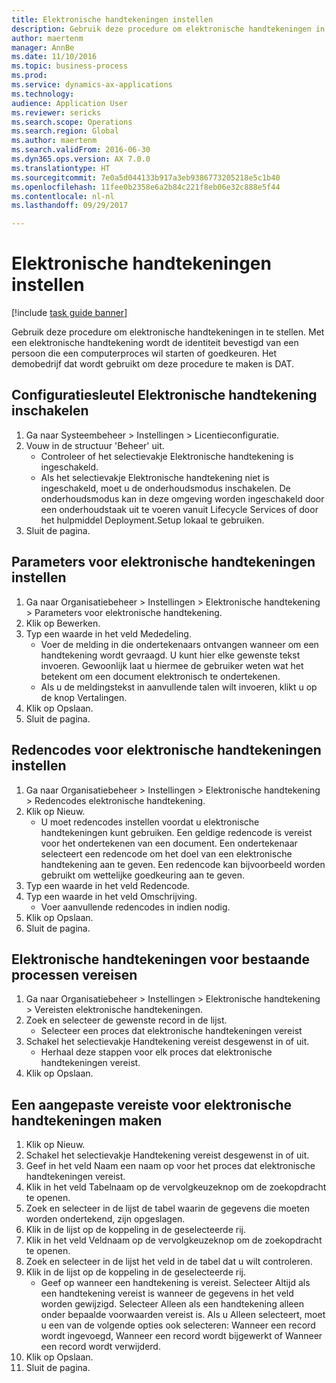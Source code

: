 ```yaml
--- 
title: Elektronische handtekeningen instellen
description: Gebruik deze procedure om elektronische handtekeningen in te stellen.
author: maertenm
manager: AnnBe
ms.date: 11/10/2016
ms.topic: business-process
ms.prod: 
ms.service: dynamics-ax-applications
ms.technology: 
audience: Application User
ms.reviewer: sericks
ms.search.scope: Operations
ms.search.region: Global
ms.author: maertenm
ms.search.validFrom: 2016-06-30
ms.dyn365.ops.version: AX 7.0.0
ms.translationtype: HT
ms.sourcegitcommit: 7e0a5d044133b917a3eb9386773205218e5c1b40
ms.openlocfilehash: 11fee0b2358e6a2b84c221f8eb06e32c888e5f44
ms.contentlocale: nl-nl
ms.lasthandoff: 09/29/2017

---
```

# <a name="set-up-electronic-signatures"></a>Elektronische handtekeningen instellen

[!include [task guide banner](../../includes/task-guide-banner.md)]

Gebruik deze procedure om elektronische handtekeningen in te stellen. Met een elektronische handtekening wordt de identiteit bevestigd van een persoon die een computerproces wil starten of goedkeuren. Het demobedrijf dat wordt gebruikt om deze procedure te maken is DAT.


## <a name="enable-the-electronic-signature-configuration-key"></a>Configuratiesleutel Elektronische handtekening inschakelen
1. Ga naar Systeembeheer > Instellingen > Licentieconfiguratie.
2. Vouw in de structuur 'Beheer' uit.
    * Controleer of het selectievakje Elektronische handtekening is ingeschakeld.  
    * Als het selectievakje Elektronische handtekening niet is ingeschakeld, moet u de onderhoudsmodus inschakelen. De onderhoudsmodus kan in deze omgeving worden ingeschakeld door een onderhoudstaak uit te voeren vanuit Lifecycle Services of door het hulpmiddel Deployment.Setup lokaal te gebruiken.  
3. Sluit de pagina.

## <a name="set-up-electronic-signature-parameters"></a>Parameters voor elektronische handtekeningen instellen
1. Ga naar Organisatiebeheer > Instellingen > Elektronische handtekening > Parameters voor elektronische handtekening.
2. Klik op Bewerken.
3. Typ een waarde in het veld Mededeling.
    * Voer de melding in die ondertekenaars ontvangen wanneer om een handtekening wordt gevraagd. U kunt hier elke gewenste tekst invoeren. Gewoonlijk laat u hiermee de gebruiker weten wat het betekent om een document elektronisch te ondertekenen.  
    * Als u de meldingstekst in aanvullende talen wilt invoeren, klikt u op de knop Vertalingen.  
4. Klik op Opslaan.
5. Sluit de pagina.

## <a name="set-up-reason-codes-for-electronic-signatures"></a>Redencodes voor elektronische handtekeningen instellen
1. Ga naar Organisatiebeheer > Instellingen > Elektronische handtekening > Redencodes elektronische handtekening.
2. Klik op Nieuw.
    * U moet redencodes instellen voordat u elektronische handtekeningen kunt gebruiken. Een geldige redencode is vereist voor het ondertekenen van een document.     Een ondertekenaar selecteert een redencode om het doel van een elektronische handtekening aan te geven. Een redencode kan bijvoorbeeld worden gebruikt om wettelijke goedkeuring aan te geven.  
3. Typ een waarde in het veld Redencode.
4. Typ een waarde in het veld Omschrijving.
    * Voer aanvullende redencodes in indien nodig.  
5. Klik op Opslaan.
6. Sluit de pagina.

## <a name="require-electronic-signatures-for-existing-processes"></a>Elektronische handtekeningen voor bestaande processen vereisen
1. Ga naar Organisatiebeheer > Instellingen > Elektronische handtekening > Vereisten elektronische handtekeningen.
2. Zoek en selecteer de gewenste record in de lijst.
    * Selecteer een proces dat elektronische handtekeningen vereist  
3. Schakel het selectievakje Handtekening vereist desgewenst in of uit.
    * Herhaal deze stappen voor elk proces dat elektronische handtekeningen vereist.  
4. Klik op Opslaan.

## <a name="create-a-custom-requirement-for-electronic-signatures"></a>Een aangepaste vereiste voor elektronische handtekeningen maken
1. Klik op Nieuw.
2. Schakel het selectievakje Handtekening vereist desgewenst in of uit.
3. Geef in het veld Naam een naam op voor het proces dat elektronische handtekeningen vereist.
4. Klik in het veld Tabelnaam op de vervolgkeuzeknop om de zoekopdracht te openen.
5. Zoek en selecteer in de lijst de tabel waarin de gegevens die moeten worden ondertekend, zijn opgeslagen.
6. Klik in de lijst op de koppeling in de geselecteerde rij.
7. Klik in het veld Veldnaam op de vervolgkeuzeknop om de zoekopdracht te openen.
8. Zoek en selecteer in de lijst het veld in de tabel dat u wilt controleren.
9. Klik in de lijst op de koppeling in de geselecteerde rij.
    * Geef op wanneer een handtekening is vereist.     Selecteer Altijd als een handtekening vereist is wanneer de gegevens in het veld worden gewijzigd.     Selecteer Alleen als een handtekening alleen onder bepaalde voorwaarden vereist is. Als u Alleen selecteert, moet u een van de volgende opties ook selecteren: Wanneer een record wordt ingevoegd, Wanneer een record wordt bijgewerkt of Wanneer een record wordt verwijderd.  
10. Klik op Opslaan.
11. Sluit de pagina.


